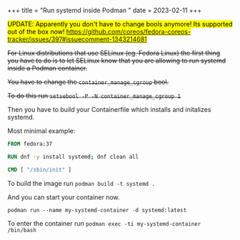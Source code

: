 +++
title = "Run systemd inside Podman "
date = 2023-02-11
+++

<mark>UPDATE: Apparently you don't have to change bools anymore! Its supported out of the box now! https://github.com/coreos/fedora-coreos-tracker/issues/397#issuecomment-1343214681</mark>

~~For Linux distributions that use SELinux (eg. Fedora Linux) the first thing you have to do is to let SELinux know that you are allowing to run systemd inside a Podman container.~~

~~You have to change the `container_manage_cgroup` bool.~~

~~To do this run `setsebool -P -N container_manage_cgroup 1`~~

Then you have to build your Containerfile which installs and initalizes systemd.

Most minimal example:

```dockerfile
FROM fedora:37

RUN dnf -y install systemd; dnf clean all

CMD [ "/sbin/init" ]
```

To build the image run `podman build -t systemd .`

And you can start your container now.

`podman run --name my-systemd-container -d systemd:latest`

To enter the container run `podman exec -ti my-systemd-container /bin/bash`
